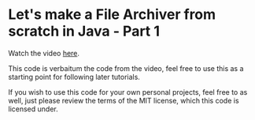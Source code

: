 # Let's make a File Archiver from scratch in Java - Part 1
Watch the video [here](https://youtu.be/uQr71sTQm6k).

This code is verbaitum the code from the video, feel free to use this as a starting point for following later tutorials.

If you wish to use this code for your own personal projects, feel free to as well, just please review the terms of the MIT license, which this code is licensed under.
